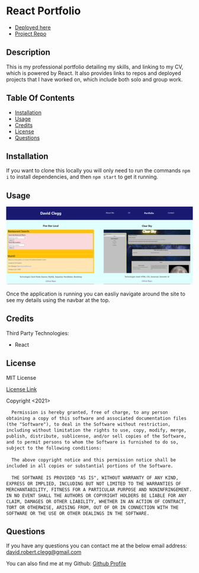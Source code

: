 # React Portfolio

  - [Deployed here](https://cleggatron.github.io/react-portfolio/)
  - [Project Repo](https://github.com/Cleggatron/react-portfolio)

  ## Description

  This is my professional portfolio detailing my skills, and linking to my CV, which is powered by React. It also provides links to repos and deployed projects that I have worked on, which include both solo and group work.

  ## Table Of Contents

  - [Installation](#installation)
  - [Usage](#usage)
  - [Credits](#credits)
  - [License](#license)
  - [Questions](#questions)

  ## Installation

  If you want to clone this locally you will only need to run the commands `npm i` to install dependencies, and then `npm start` to get it running. 

  ## Usage

  ![Project Page](./assets/Screenshot.png)

  Once the application is running you can easliy navigate around the site to see my details using the navbar at the top.

  ## Credits

  Third Party Technologies:
 - React

  ## License
  MIT License

  [License Link](https://opensource.org/licenses/MIT)

  Copyright <2021> <David Clegg>

      Permission is hereby granted, free of charge, to any person obtaining a copy of this software and associated documentation files (the "Software"), to deal in the Software without restriction, including without limitation the rights to use, copy, modify, merge, publish, distribute, sublicense, and/or sell copies of the Software, and to permit persons to whom the Software is furnished to do so, subject to the following conditions:
      
      The above copyright notice and this permission notice shall be included in all copies or substantial portions of the Software.
      
      THE SOFTWARE IS PROVIDED "AS IS", WITHOUT WARRANTY OF ANY KIND, EXPRESS OR IMPLIED, INCLUDING BUT NOT LIMITED TO THE WARRANTIES OF MERCHANTABILITY, FITNESS FOR A PARTICULAR PURPOSE AND NONINFRINGEMENT. IN NO EVENT SHALL THE AUTHORS OR COPYRIGHT HOLDERS BE LIABLE FOR ANY CLAIM, DAMAGES OR OTHER LIABILITY, WHETHER IN AN ACTION OF CONTRACT, TORT OR OTHERWISE, ARISING FROM, OUT OF OR IN CONNECTION WITH THE SOFTWARE OR THE USE OR OTHER DEALINGS IN THE SOFTWARE.  

  ## Questions

  If you have any questions you can contact me at the below email address:
  david.robert.clegg@gmail.com

  You can also find me at my Github:
  [Github Profile](https://github.com/Cleggatron)

